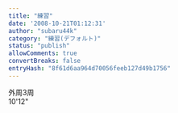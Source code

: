 ```yaml
---
title: "練習"
date: '2008-10-21T01:12:31'
author: "subaru44k"
category: "練習(デフォルト)"
status: "publish"
allowComments: true
convertBreaks: false
entryHash: "8f61d6aa964d70056feeb127d49b1756"
---
```

外周3周<br>
10'12"
